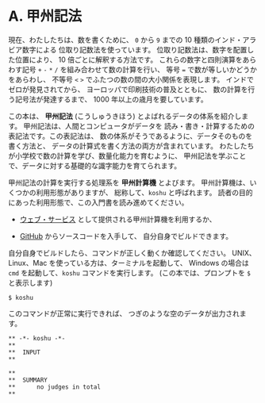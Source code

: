 # A. 甲州記法


現在、わたしたちは、数を書くために、
`0` から `9` までの 10 種類のインド・アラビア数字による
位取り記数法を使っています。
位取り記数法は、数字を配置した位置により、
10 倍ごとに解釈する方法です。
これらの数字と四則演算をあらわす記号
`+` `-` `*` `/` を組み合わせて数の計算を行い、
等号 `=` で数が等しいかどうかをあらわし、
不等号 `<` `>` でふたつの数の間の大小関係を表現します。
インドでゼロが発見されてから、
ヨーロッパで印刷技術の普及とともに、
数の計算を行う記号法が発達するまで、
1000 年以上の歳月を要しています。

この本は、 **甲州記法** (こうしゅうきほう)
とよばれるデータの体系を紹介します。
甲州記法は、人間とコンピュータがデータを
読み・書き・計算するための表記法です。この表記法は、
数の体系がそうであるように、データそのものを書く方法と、
データの計算式を書く方法の両方が含まれています。
わたしたちが小学校で数の計算を学び、数量化能力を育むように、
甲州記法を学ぶことで、データに対する基礎的な識字能力を育てられます。

甲州記法の計算を実行する処理系を **甲州計算機** とよびます。
甲州計算機は、いくつかの利用形態がありますが、
総称して、`koshu` と呼ばれます。
読者の目的にあった利用形態で、この入門書を読み進めてください。

- [ウェブ・サービス] として提供される甲州計算機を利用するか、

- [GitHub] からソースコードを入手して、
  自分自身でビルドできます。

自分自身でビルドしたら、コマンドが正しく動くか確認してください。
UNIX、Linux、Mac を使っている方は、ターミナルを起動して、
Windows の場合は `cmd` を起動して、`koshu` コマンドを実行します。
(この本では、プロンプトを `$` と表示します)

~~~~~~~~~~~~~~~~~~~~~~~~~~~~~~~~~~~~~~~~~~~~~~~ { .sh .input }
$ koshu
~~~~~~~~~~~~~~~~~~~~~~~~~~~~~~~~~~~~~~~~~~~~~~~~~~~~~~~~~~~~~~~

このコマンドが正常に実行できれば、
つぎのような空のデータが出力されます。

~~~~~~~~~~~~~~~~~~~~~~~~~~~~~~~~~~~~~~~~~~~~ { .koshu .output }
** -*- koshu -*-
**  
**  INPUT
**    

**  
**  SUMMARY
**      no judges in total
**
~~~~~~~~~~~~~~~~~~~~~~~~~~~~~~~~~~~~~~~~~~~~~~~~~~~~~~~~~~~~~~~


[ウェブ・サービス]: http://relatis.jp/koshu/general
[GitHub]: https://github.com/seinokatsuhiro/koshucode

